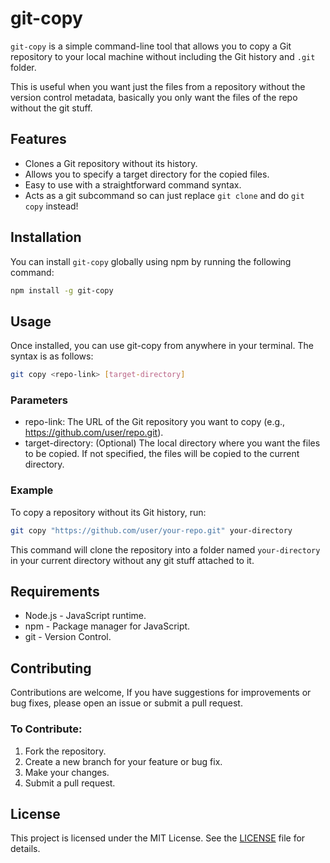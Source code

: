 # git-copy

`git-copy` is a simple command-line tool that allows you to copy a Git repository to your local machine without including the Git history and `.git` folder.

This is useful when you want just the files from a repository without the version control metadata, basically you only want the files of the repo without the git stuff.

## Features

- Clones a Git repository without its history.
- Allows you to specify a target directory for the copied files.
- Easy to use with a straightforward command syntax.
- Acts as a git subcommand so can just replace `git clone` and do `git copy` instead!

## Installation

You can install `git-copy` globally using npm by running the following command:

```bash
npm install -g git-copy
```

## Usage

Once installed, you can use git-copy from anywhere in your terminal. The syntax is as follows:

```bash
git copy <repo-link> [target-directory]
```
### Parameters

- repo-link: The URL of the Git repository you want to copy (e.g., https://github.com/user/repo.git).
- target-directory: (Optional) The local directory where you want the files to be copied. If not specified, the files will be copied to the current directory.

### Example

To copy a repository without its Git history, run:

```bash
git copy "https://github.com/user/your-repo.git" your-directory
```

This command will clone the repository into a folder named `your-directory` in your current directory without any git stuff attached to it.

## Requirements

- Node.js - JavaScript runtime.
- npm - Package manager for JavaScript.
- git - Version Control.

## Contributing

Contributions are welcome, If you have suggestions for improvements or bug fixes, please open an issue or submit a pull request.

### To Contribute:

1. Fork the repository.
2. Create a new branch for your feature or bug fix.
3. Make your changes.
4. Submit a pull request.

## License

This project is licensed under the MIT License. See the [LICENSE](./LICENSE) file for details.
